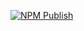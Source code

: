 [![NPM Publish](https://github.com/celo-org/patrick-testing/actions/workflows/publish-npm.yml/badge.svg)](https://github.com/celo-org/patrick-testing/actions/workflows/publish-npm.yml)
